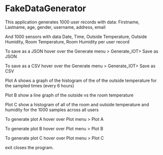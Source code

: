 # FakeDataGenerator
This application generates 1000 user records with data: Firstname, Lastname, age, gender, username, address, email

And 1000 sensors with data Date, Time, Outside Temperature, Outside Humidity,  Room Temperature, Room Humidity per user record

To save as a JSON hover over the Generate menu > Generate_IOT> Save as JSON

To save as a CSV hover over the Generate menu > Generate_IOT> Save as CSV

Plot A shows a graph of the histogram of the of the outside temperature for the sampled times (every 6 hours)

Plot B show a line graph of the outside vs the room temperature

Plot C show a histogram of all of the room and outside temperature and humidity for the 1000 samples across all users

To generate plot A hover over Plot menu > Plot A

To generate plot B hover over Plot menu > Plot B

To generate plot C hover over Plot menu > Plot C

exit closes the program.
